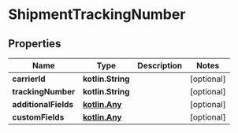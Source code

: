 
# ShipmentTrackingNumber

## Properties
| Name | Type | Description | Notes |
| ------------ | ------------- | ------------- | ------------- |
| **carrierId** | **kotlin.String** |  |  [optional] |
| **trackingNumber** | **kotlin.String** |  |  [optional] |
| **additionalFields** | [**kotlin.Any**](.md) |  |  [optional] |
| **customFields** | [**kotlin.Any**](.md) |  |  [optional] |



